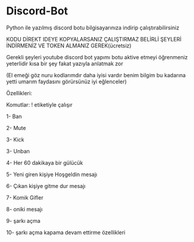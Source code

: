 # Discord-Bot
Python ile yazılmış discord botu bilgisayarınıza indirip çalıştırabilirsiniz

KODU DİREKT IDEYE KOPYALARSANIZ ÇALIŞTIRMAZ BELİRLİ ŞEYLERİ İNDİRMENİZ VE TOKEN ALMANIZ GEREK(ücretsiz)

Gerekli şeyleri youtube discord bot yapımı botu aktive etmeyi öğrenmeniz yeterlidir kısa bir şey fakat yazıyla anlatmak zor

(El emeği göz nuru kodlarımdır daha iyisi vardır benim bilgim bu kadarına yetti umarım faydasını görürsünüz iyi eğlenceler)

Özellikleri: 

Komutlar: ! etiketiyle çalışır

1- Ban

2- Mute

3- Kick

3- Unban

4- Her 60 dakikaya bir gülücük

5- Yeni giren kişiye Hoşgeldin mesajı

6- Çıkan kişiye gitme dur mesajı

7- Komik Gifler

8- oniki mesajı

9- şarkı açma

10- şarkı açma kapama devam ettirme özellikleri

